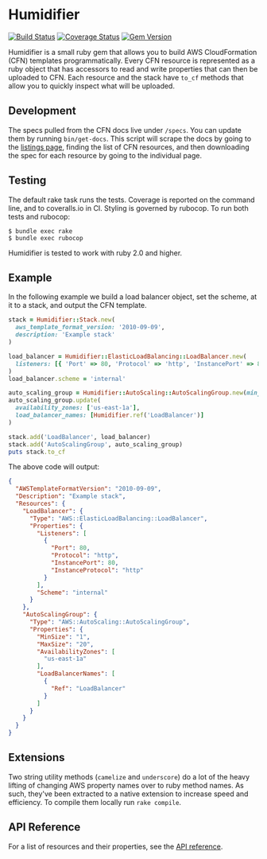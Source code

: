 # Humidifier

[![Build Status](https://travis-ci.com/localytics/humidifier.svg?token=kQUiABmGkzyHdJdMnCnv&branch=master)](https://travis-ci.com/localytics/humidifier)
[![Coverage Status](https://coveralls.io/repos/github/localytics/humidifier/badge.svg?branch=master&t=52zybb)](https://coveralls.io/github/localytics/humidifier?branch=master)
[![Gem Version](http://artifactory-badge.gw.localytics.com/gem/humidifier)](https://localytics.artifactoryonline.com/localytics/webapp/#/artifacts/browse/tree/General/ruby-gems-virtual/gems)

Humidifier is a small ruby gem that allows you to build AWS CloudFormation (CFN) templates programmatically. Every CFN resource is represented as a ruby object that has accessors to read and write properties that can then be uploaded to CFN. Each resource and the stack have `to_cf` methods that allow you to quickly inspect what will be uploaded.

## Development

The specs pulled from the CFN docs live under `/specs`. You can update them by running `bin/get-docs`. This script will scrape the docs by going to the [listings page](http://docs.aws.amazon.com/AWSCloudFormation/latest/UserGuide/aws-template-resource-type-ref.html), finding the list of CFN resources, and then downloading the spec for each resource by going to the individual page.

## Testing

The default rake task runs the tests. Coverage is reported on the command line, and to coveralls.io in CI. Styling is governed by rubocop. To run both tests and rubocop:

    $ bundle exec rake
    $ bundle exec rubocop

Humidifier is tested to work with ruby 2.0 and higher.

## Example

In the following example we build a load balancer object, set the scheme, at it to a stack, and output the CFN template.

```ruby
stack = Humidifier::Stack.new(
  aws_template_format_version: '2010-09-09',
  description: 'Example stack'
)

load_balancer = Humidifier::ElasticLoadBalancing::LoadBalancer.new(
  listeners: [{ 'Port' => 80, 'Protocol' => 'http', 'InstancePort' => 80, 'InstanceProtocol' => 'http' }]
)
load_balancer.scheme = 'internal'

auto_scaling_group = Humidifier::AutoScaling::AutoScalingGroup.new(min_size: '1', max_size: '20')
auto_scaling_group.update(
  availability_zones: ['us-east-1a'],
  load_balancer_names: [Humidifier.ref('LoadBalancer')]
)

stack.add('LoadBalancer', load_balancer)
stack.add('AutoScalingGroup', auto_scaling_group)
puts stack.to_cf
```

The above code will output:

```json
{
  "AWSTemplateFormatVersion": "2010-09-09",
  "Description": "Example stack",
  "Resources": {
    "LoadBalancer": {
      "Type": "AWS::ElasticLoadBalancing::LoadBalancer",
      "Properties": {
        "Listeners": [
          {
            "Port": 80,
            "Protocol": "http",
            "InstancePort": 80,
            "InstanceProtocol": "http"
          }
        ],
        "Scheme": "internal"
      }
    },
    "AutoScalingGroup": {
      "Type": "AWS::AutoScaling::AutoScalingGroup",
      "Properties": {
        "MinSize": "1",
        "MaxSize": "20",
        "AvailabilityZones": [
          "us-east-1a"
        ],
        "LoadBalancerNames": [
          {
            "Ref": "LoadBalancer"
          }
        ]
      }
    }
  }
}
```

## Extensions

Two string utility methods (`camelize` and `underscore`) do a lot of the heavy lifting of changing AWS property names over to ruby method names. As such, they've been extracted to a native extension to increase speed and efficiency. To compile them locally run `rake compile`.

## API Reference

For a list of resources and their properties, see the [API reference](docs/api.md).

